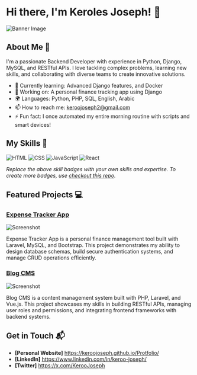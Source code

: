 # Hi there, I'm Keroles Joseph! 👋

![Banner Image](https://github.com/user-attachments/assets/394d29ff-3c40-4102-8119-4b407e6e9d89)

## About Me 🚀

I'm a passionate Backend Developer with experience in Python, Django, MySQL, and RESTful APIs. I love tackling complex problems, learning new skills, and collaborating with diverse teams to create innovative solutions.

- 🌱 Currently learning: Advanced Django features, and Docker
- 🔭 Working on: A personal finance tracking app using Django
- 🌍 Languages: Python, PHP, SQL, English, Arabic
- 📫 How to reach me: keroojoseph2@gmail.com
- ⚡ Fun fact: I once automated my entire morning routine with scripts and smart devices!

## My Skills 🧠

![HTML](https://img.shields.io/badge/-HTML-E34F26?style=flat-square&logo=html5&logoColor=white)
![CSS](https://img.shields.io/badge/-CSS-1572B6?style=flat-square&logo=css3&logoColor=white)
![JavaScript](https://img.shields.io/badge/-JavaScript-F7DF1E?style=flat-square&logo=javascript&logoColor=black)
![React](https://img.shields.io/badge/-React-61DAFB?style=flat-square&logo=react&logoColor=black)

*Replace the above skill badges with your own skills and expertise. To create more badges, use [checkout this repo](https://github.com/alexandresanlim/Badges4-README.md-Profile).*

## Featured Projects 💻

### [Expense Tracker App](project_1_link)

![Screenshot](screenshot_url)

 Expense Tracker App is a personal finance management tool built with Laravel, MySQL, and Bootstrap. This project demonstrates my ability to design database schemas, build secure authentication systems, and manage CRUD operations efficiently.

### [Blog CMS](project_2_link)

![Screenshot](screenshot_url)

Blog CMS is a content management system built with PHP, Laravel, and Vue.js. This project showcases my skills in building RESTful APIs, managing user roles and permissions, and integrating frontend frameworks with backend systems.
## Get in Touch 📬

- **[Personal Website]** https://keroojoseph.github.io/Protfolio/
- **[LinkedIn]** https://www.linkedin.com/in/keroo-joseph/
- **[Twitter]** https://x.com/KerooJoseph


